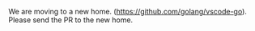We are moving to a new home. (https://github.com/golang/vscode-go).
Please send the PR to the new home. 
